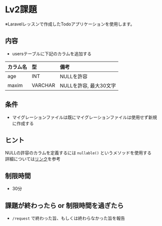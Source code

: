 # Lv2課題
※Laravelレッスンで作成したTodoアプリケーションを使用します。

## 内容
- usersテーブルに下記のカラムを追加する

| カラム名 | 型 | 備考 |
| :- | :- | :- |
| age | INT | NULLを許容 |
| maxim | VARCHAR | NULLを許容, 最大30文字 |

## 条件
- マイグレーションファイルは既にマイグレーションファイルは使用せず新規に作成する

## ヒント
NULLの許容のカラムを定義するには `nullable()` というメソッドを使用する  
詳細については[リンク](https://readouble.com/laravel/5.7/ja/migrations.html#contentContainer:~:text=%E3%82%AB%E3%83%A9%E3%83%A0%E4%BF%AE%E9%A3%BE%E5%AD%90,-%E4%B8%8A%E8%A8%98%E3%81%AE%E3%82%AB%E3%83%A9%E3%83%A0%E3%82%BF%E3%82%A4%E3%83%97%E3%81%AB%E4%BB%98%E3%81%91%E5%8A%A0%E3%81%88%E3%80%81%E3%82%AB%E3%83%A9%E3%83%A0%E3%82%92%E8%BF%BD%E5%8A%A0%E3%81%99%E3%82%8B%E3%81%A8%E3%81%8D%E3%81%AB%E4%BD%BF%E7%94%A8%E3%81%A7%E3%81%8D%E3%82%8B%E6%A7%98%E3%80%85%E3%81%AA%E4%BF%AE%E9%A3%BE%E5%AD%90%E3%82%82%E3%81%82%E3%82%8A%E3%81%BE%E3%81%99%E3%80%82%E3%81%9F%E3%81%A8%E3%81%88%E3%81%B0%E3%82%AB%E3%83%A9%E3%83%A0%E3%82%92%E3%80%8CNULL%E5%80%A4%E8%A8%AD%E5%AE%9A%E5%8F%AF%E8%83%BD(nullable)%E3%80%8D%E3%81%AB%E3%81%97%E3%81%9F%E3%81%84%E5%A0%B4%E5%90%88%E3%81%AF%E3%80%81)を参考

## 制限時間
- 30分

## 課題が終わったら or 制限時間を過ぎたら
- `/request` で終わった旨、もしくは終わらなかった旨を報告
